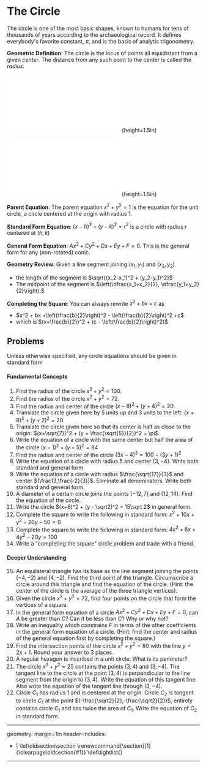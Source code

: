 # The Circle

The circle is one of the most basic shapes, known to humans for tens of thousands of years according to the archaeological record. It defines
everybody's favorite constant, $\pi$, and is the basis of analytic trigonometry.

**Geometric Definition**: The circle is the locus of points all equidistant
from a given *center*. The distance from any such point to the center is called the *radius*.


![](fig-circle.pdf){height=1.5in}

![](fcc.pdf){height=1.5in}


**Parent Equation**: The parent equation $x^2+y^2=1$ is the equation for the unit circle, a circle centered at the origin with radius 1.

**Standard Form Equation**: $(x-h)^2 + (y-k)^2 = r^2$ is a circle with radius $r$ centered at $(h,k)$


**General Form Equation**: $Ax^2+Cy^2+Dx+Ey+F=0$. This is the general form for any (non-rotated) conic.

**Geometry Review**: Given a line segment joining $(x_1,y_1)$ and $(x_2,y_2)$

* the length of the segment is $\sqrt{(x_2-x_1)^2 + (y_2-y_1)^2}$
* The midpoint of the segment is $\left(\dfrac{x_1+x_2}{2}, \dfrac{y_1+y_2}{2}\right).$

**Completing the Square**: You can always rewrite $x^2 + bx +c$ as

  * $x^2 + bx +\left(\frac{b}{2}\right)^2 - \left(\frac{b}{2}\right)^2 +c$
  * which is $(x+\frac{b}{2})^2 + (c - \left(\frac{b}{2}\right)^2)$

<!---
**Parametric Equations**. A circle can be defined parametrically as the set of points $x = r \cos \theta, y = r \sin \theta$ for $\theta \in [0,2\pi)$. These equations trace the circle counterclockwise starting at the point $(r,0).$ Transforming these equations to a center of $(h,k)$ results in $x = h + r \cos \theta, y = k + r \sin \theta$.

**Polar Equation:** The polar equation for a circle centered at the origin is $r = R$, where $R$ is the radius. Translating  this to a different center is extremely difficult in polar coordinates.
-->

## Problems

Unless otherwise specified, any circle equations should be given in standard form

#### Fundamental Concepts
1. Find the radius of the circle $x^2 + y^2 = 100$.
2. Find the radius of the circle $x^2 + y^2 = 72$.
3. Find the radius and center of the circle $(x-8)^2 + (y+4)^2 = 20$.
4. Translate the circle given here by 5 units up and 3 units to the left: $(x+8)^2 + (y+2)^2 = 20$
5. Translate the circle given here so that its center is half as close to the origin: $(x+\sqrt{7})^2 + (y + \frac{\sqrt{5}}{2})^2 = \pi$
6. Write the equation of a circle with the same center but half the area of the circle $(x-1)^2+(y-5)^2=84$
7. Find the radius and center of the circle $(3x-4)^2 = 100 - (3y + 1)^2$
8. Write the equation of a circle with radius 5 and center $(3,-4)$. Write both standard and general form.
9.  Write the equation of a circle with radius $\frac{\sqrt{17}}{3}$ and center $(\frac13,\frac{-2}{3})$. Eliminate all denominators. Write both standard and general form.
10. A diameter of a certain circle joins the points $(-12,7)$ and $(12,14)$. Find the equation of the circle.
11. Write the circle $(x+8)^2 + (y - \sqrt2)^2 = 15\sqrt 2$ in general form.
12. Complete the square to write the following in standard form: $x^2 + 10x + y^2 - 20y - 50 = 0$
13. Complete the square to write the following in standard form: $4x^2 + 8x + 4y^2 - 20y  = 100$
14. Write a "completing the square" circle problem and trade with a friend.

#### Deeper Understanding
15. An equilateral triangle has its base as the line segment joining the points $(-4,-2)$ and $(4,-2)$. Find the third point of the triangle. Circumscribe a circle around this triangle and find the equation of the circle. (Hint: the center of the circle is the average of the three triangle vertices).
16.  Given the circle $x^2 + y^2 = 72$, find four points on the circle that form the vertices of a square.
17.  In the general form equation of a circle $Ax^2+Cy^2+Dx+Ey+F=0$, can $A$ be greater than $C$? Can it be less than $C$? Why or why not?
18.  Write an inequality which constrains $F$ in terms of the other coefficients in the general form equation of a circle. (Hint: find the
center and radius of the general equation first by completing the square.)
19. Find the intersection points of the circle $x^2 + y^2 = 80$ with the line $y=2x+1$. Round your answer to 3 places.
20. A regular hexagon is inscribed in a unit circle. What is its perimeter?
21. The circle $x^2 + y^2 = 25$ contains the points $(3,4)$ and $(3,-4)$. The tangent line to the circle at the point $(3,4)$ is perpendicular to the line segment from the origin to $(3,4)$. Write the equation of this tangent line. Also write the equation of the tangent line through $(3,-4)$.
22. Circle $C_1$ has radius 1 and is centered at the origin. Circle $C_2$ is tangent to circle $C_1$ at the point $(-\frac{\sqrt2}{2},-\frac{\sqrt2}{2})$, entirely contains circle $C_1$ and has twice the area of $C_1$. Write the equation of $C_2$ in standard form.

<!---
5.  Write the parametric equations of a circle centered at $(5,-6)$ with radius $\sqrt{17}$.
6.  What is the qualitative difference, if any, between the parametric equations $x = 3 + \cos(t), y = 3 + \sin(t)$ and the equations $x = 3-\cos(t), y=3-\sin(t)$?
-->

---
geometry: margin=1in
header-includes:
- |
  \let\oldsection\section
  \renewcommand{\section}[1]{\clearpage\oldsection{#1}}
	\def\tightlist{}
---

